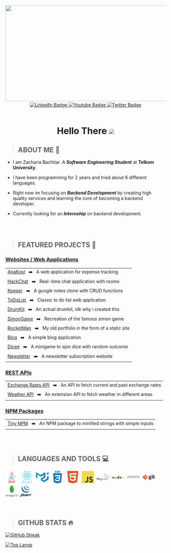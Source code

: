 
<div id="header" align="center">
  <div align="center">
  <img src="https://media.giphy.com/media/dWesBcTLavkZuG35MI/giphy.gif" width="600" height="300"/>
</div>
  
  <div id="badges">
    <a href="https://www.linkedin.com/in/zachariabachtiar/">
      <img src="https://img.shields.io/badge/LinkedIn-blue?style=for-the-badge&logo=linkedin&logoColor=white" alt="LinkedIn Badge"/>
    </a>
    <a href="https://www.youtube.com/watch?v=dQw4w9WgXcQ">
      <img src="https://img.shields.io/badge/YouTube-red?style=for-the-badge&logo=youtube&logoColor=white" alt="Youtube Badge"/>
    </a>
    <a href="https://www.instagram.com/jeksilaen/">
      <img src="https://img.shields.io/badge/Instagram-purple?style=for-the-badge&logo=instagram&logoColor=white" alt="Twitter Badge"/>
    </a>
</div>
    <img src="https://komarev.com/ghpvc/?username=jeksilaen&style=for-the-badge&color=blue" alt=""/>

  <h1>Hello There <img src="https://media.giphy.com/media/hvRJCLFzcasrR4ia7z/giphy.gif" width="30px"/></h1>
  
</div>



> ## **ABOUT ME** :baby:

* I am Zacharia Bachtiar. A ___Software Engineering Student___ at __Telkom University__.

* I have been programming for 2 years and tried about 6 different languages.

* Right now im focusing on ___Backend Development___ by creating high quality services and learning the core of becoming a backend developer.

* Currently looking for an ___Internship___ on backend development.
<br>
<br>

> ## **FEATURED PROJECTS** :open_file_folder:
### <ins>Websites / Web Applications</ins>
|                                                                                                                        |
|---------------------------------------------------------------------------------------------------------|
| [AnaKost](https://github.com/jeksilaen/anakost-client#readme) &nbsp; :arrow_right: &nbsp; A web application for expense tracking |
| [HackChat](https://github.com/jeksilaen/HackChat#readme) &nbsp; :arrow_right: &nbsp; Real-time chat application with rooms  |
| [Keeper](https://github.com/jeksilaen/Keeper#readme) &nbsp; :arrow_right: &nbsp; A google notes clone with CRUD functions  |
| [ToDoList](https://github.com/jeksilaen/ToDoList-v2) &nbsp; :arrow_right: &nbsp; Classic to do list web application          |
| [DrumKit](https://github.com/jeksilaen/DrumKit) &nbsp; :arrow_right: &nbsp; An actual drumkit, idk why i created this        |
| [SimonGame](https://github.com/jeksilaen/SimonGame) &nbsp; :arrow_right: &nbsp; Recreation of the famous simon game    |
| [RocketMan](https://github.com/jeksilaen/rocketman) &nbsp; :arrow_right: &nbsp; My old portfolio in the form of a static site     |
| [Blog](https://github.com/jeksilaen/Blog) &nbsp; :arrow_right: &nbsp; A simple blog application     |
| [Dicee](https://github.com/jeksilaen/Dicee) &nbsp; :arrow_right: &nbsp; A minigame to spin dice with random outcome     |
| [Newsletter](https://github.com/jeksilaen/Newsletter) &nbsp; :arrow_right: &nbsp; A newsletter subscription website     |

 
### <ins>REST APIs</ins>
|                                                                                                                        |
|---------------------------------------------------------------------------------------------------------|
| [Exchange Rates API](https://github.com/jeksilaen/exchange-rates#readme) &nbsp; :arrow_right: &nbsp; An API to fetch current and past exchange rates |
| [Weather API](https://github.com/jeksilaen/exchange-rates#readme) &nbsp; :arrow_right: &nbsp; An extension API to fetch weather in different areas |

### <ins>NPM Packages</ins>
|                                                                                                                        |
|---------------------------------------------------------------------------------------------------------|
| [Tiny NPM](https://github.com/jeksilaen/tiny-package) &nbsp; :arrow_right: &nbsp; An NPM package to minified strings with simple inputs |
<br>
<br>

> ## **LANGUAGES AND TOOLS** :computer:

<div>
  <img src="https://github.com/devicons/devicon/blob/master/icons/java/java-original-wordmark.svg" title="Java" alt="Java" width="40" height="40"/>&nbsp;
  <img src="https://github.com/devicons/devicon/blob/master/icons/react/react-original-wordmark.svg" title="React" alt="React" width="40" height="40"/>&nbsp;
  <img src="https://github.com/devicons/devicon/blob/master/icons/materialui/materialui-original.svg" title="Material UI" alt="Material UI" width="40" height="40"/>&nbsp;
  <img src="https://github.com/devicons/devicon/blob/master/icons/css3/css3-plain-wordmark.svg"  title="CSS3" alt="CSS" width="40" height="40"/>&nbsp;
  <img src="https://github.com/devicons/devicon/blob/master/icons/html5/html5-original.svg" title="HTML5" alt="HTML" width="40" height="40"/>&nbsp;
  <img src="https://github.com/devicons/devicon/blob/master/icons/javascript/javascript-original.svg" title="JavaScript" alt="JavaScript" width="40" height="40"/>&nbsp;
  <img src="https://github.com/devicons/devicon/blob/master/icons/mysql/mysql-original-wordmark.svg" title="MySQL"  alt="MySQL" width="40" height="40"/>&nbsp;
  <img src="https://github.com/devicons/devicon/blob/master/icons/nodejs/nodejs-original-wordmark.svg" title="NodeJS" alt="NodeJS" width="40" height="40"/>&nbsp;
  <img src="https://github.com/devicons/devicon/blob/master/icons/express/express-original-wordmark.svg" title="ExpressJS" alt="AWS" width="40" height="40"/>&nbsp;
  <img src="https://github.com/devicons/devicon/blob/master/icons/git/git-original-wordmark.svg" title="Git" **alt="Git" width="40" height="40"/>
  <img src="https://github.com/devicons/devicon/blob/master/icons/mongodb/mongodb-original-wordmark.svg" title="Git" **alt="Git" width="40" height="40"/>
  <img src="https://github.com/devicons/devicon/blob/master/icons/jquery/jquery-original-wordmark.svg" title="Git" **alt="Git" width="40" height="40"/>
</div>
<br>
<br>

> ## **GITHUB STATS** :fire:
[![GitHub Streak](http://github-readme-streak-stats.herokuapp.com?user=jeksilaen&theme=dark&background=000000)](https://git.io/streak-stats)

[![Top Langs](https://github-readme-stats.vercel.app/api/top-langs/?username=jeksilaen&layout=compact&theme=vision-friendly-dark)](https://github.com/anuraghazra/github-readme-stats)
<br>
<br>
